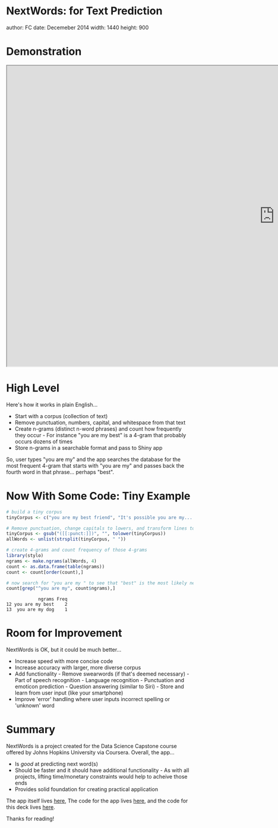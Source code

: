 NextWords: for Text Prediction
========================================================
author: FC
date: Decemeber 2014
width: 1440
height: 900

Demonstration
========================================================

<iframe width="1440" height="808" src="https://frankruns.shinyapps.io/Text_Prediction_App/"></iframe>

High Level
========================================================

Here's how it works in plain English...

- Start with a corpus (collection of text)
- Remove punctuation, numbers, capital, and whitespace from that text
- Create n-grams (distinct n-word phrases) and count how frequently they occur
      - For instance "you are my best" is a 4-gram that probably occurs dozens of times
- Store n-grams in a searchable format and pass to Shiny app

So, user types "you are my" and the app searches the database for the most frequent 4-gram that starts with "you are my" and passes back the fourth word in that phrase... perhaps "best".

Now With Some Code: Tiny Example
========================================================


```r
# build a tiny corpus
tinyCorpus <- c("you are my best friend", "It's possible you are my... dog", "says you are my best fan")

# Remove punctuation, change capitals to lowers, and transform lines to long list of words
tinyCorpus <- gsub("([[:punct:]])", "", tolower(tinyCorpus))
allWords <- unlist(strsplit(tinyCorpus, " "))

# create 4-grams and count frequency of those 4-grams
library(stylo)
ngrams <- make.ngrams(allWords, 4)
count <- as.data.frame(table(ngrams))
count <- count[order(count),]

# now search for "you are my " to see that "best" is the most likely next word
count[grep("^you are my", count$ngrams),]
```

```
            ngrams Freq
12 you are my best    2
13  you are my dog    1
```

Room for Improvement
========================================================

NextWords is OK, but it could be much better...

- Increase speed with more concise code
- Increase accuracy with larger, more diverse corpus
- Add functionality
      - Remove swearwords (if that's deemed necessary)
      - Part of speech recognition
      - Language recognition
      - Punctuation and emoticon prediction
      - Question answering (similar to Siri)
      - Store and learn from user input (like your smartphone)
- Improve 'error' handling where user inputs incorrect spelling or 'unknown' word
      
Summary
========================================================

NextWords is a project created for the Data Science Capstone course offered by Johns Hopkins University via Coursera. Overall, the app...  

- Is <em>good</em> at predicting next word(s)
- Should be faster and it should have additional functionality
      - As with all projects, lifting time/monetary constraints would help to acheive those ends
- Provides solid foundation for creating practical application

The app itself lives <a href="https://frankruns.shinyapps.io/Text_Prediction_App/">here</a>,
The code for the app lives <a href="https://github.com/FrankRuns/Datasciencecoursera/tree/master/Text_Prediction_App">here</a>,
and the code for this deck lives <a href="https://github.com/FrankRuns/Datasciencecoursera/tree/master/Text_Prediction_Deck">here</a>.

Thanks for reading!
